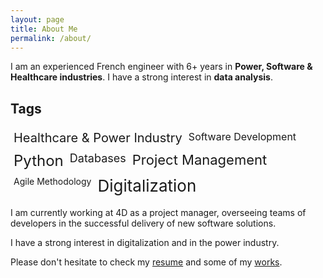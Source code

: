 ```yaml
---
layout: page
title: About Me
permalink: /about/
---
```


I am an experienced French engineer with 6+ years in **Power, Software & Healthcare industries**. I have a strong interest in **data analysis**.

## Tags

<div style="display: flex; flex-wrap: wrap;">
  <span style="font-size: 20px; margin: 5px;">Healthcare & Power Industry</span>
  <span style="font-size: 16px; margin: 5px;">Software Development</span>
  <span style="font-size: 24px; margin: 5px;">Python</span>
  <span style="font-size: 18px; margin: 5px;">Databases</span>
  <span style="font-size: 22px; margin: 5px;">Project Management</span>
  <span style="font-size: 14px; margin: 5px;">Agile Methodology</span>
  <span style="font-size: 26px; margin: 5px;">Digitalization</span>
</div>

I am currently working at 4D as a project manager, overseeing teams of developers in the successful delivery of new software solutions. 

I have a strong interest in digitalization and in the power industry. 

Please don't hesitate to check my [resume](https://www.yvesmarieplard.fr/resume) and some of my [works](https://www.yvesmarieplard.fr/works).

